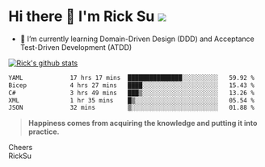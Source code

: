 # Hi there 👋 I'm Rick Su ![](https://komarev.com/ghpvc/?username=ricksu978)
<!--
**ricksu978/ricksu978** is a ✨ _special_ ✨ repository because its `README.md` (this file) appears on your GitHub profile.

Here are some ideas to get you started:

- 🔭 I’m currently working on ...
-->
- 🌱 I’m currently learning Domain-Driven Design (DDD) and Acceptance Test-Driven Development (ATDD)
<!--
- 👯 I’m looking to collaborate on ...
- 🤔 I’m looking for help with ...
- 💬 Ask me about ...
- 📫 How to reach me: ...
- 😄 Pronouns: ...
- ⚡ Fun fact: ...
-->
[![Rick's github stats](https://github-readme-stats.vercel.app/api?username=ricksu978&theme=dark)](https://github.com/ricksu978/ricksu978)

<!--START_SECTION:waka-->

```txt
YAML             17 hrs 17 mins  ███████████████░░░░░░░░░░   59.92 %
Bicep            4 hrs 27 mins   ████░░░░░░░░░░░░░░░░░░░░░   15.43 %
C#               3 hrs 49 mins   ███▒░░░░░░░░░░░░░░░░░░░░░   13.26 %
XML              1 hr 35 mins    █▒░░░░░░░░░░░░░░░░░░░░░░░   05.54 %
JSON             32 mins         ▒░░░░░░░░░░░░░░░░░░░░░░░░   01.88 %
```

<!--END_SECTION:waka-->

> **Happiness comes from acquiring the knowledge and putting it into practice.**

Cheers  
RickSu 
